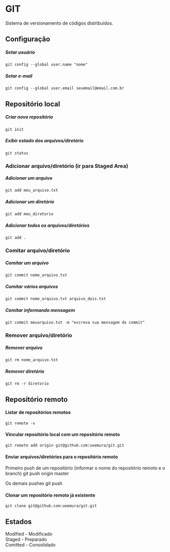 # GIT

Sistema de versionamento de códigos distribuídos.

## Configuração

##### Setar usuário

    git config --global user.name "nome"

##### Setar e-mail

    git config --global user.email seuemail@email.com.br

## Repositório local

##### Criar novo repositório

    git init

##### Exibir estado dos arquivos/diretório

    git status

### Adicionar arquivo/diretório (ir para Staged Area)

##### Adicionar um arquivo

    git add meu_arquivo.txt

##### Adicionar um diretório

    git add meu_diretorio

##### Adicionar todos os arquivos/diretórios

    git add .	

### Comitar arquivo/diretório

##### Comitar um arquivo

    git commit nome_arquivo.txt

##### Comitar vários arquivos

    git commit nome_arquivo.txt arquivo_dois.txt

##### Comitar informando mensagem

    git commit meuarquivo.txt -m "escreva sua mensagem de commit"

### Remover arquivo/diretório

##### Remover arquivo

    git rm nome_arquivo.txt

##### Remover diretório

    git rm -r diretorio

## Repositório remoto

#### Listar de repositórios remotos

    git remote -v

#### Vincular repositório local com um repositório remoto

    git remote add origin git@github.com:ueemura/git.git

#### Enviar arquivos/diretórios para o repositório remoto

Primeiro push de um repositório (informar o nome do repositório remoto e o branch)
    git push origin master

Os demais pushes
    git push
    

#### Clonar um repositório remoto já existente

    git clone git@github.com:ueemura/git.git

## Estados

Modified - Modificado  
Staged - Preparado  
Comitted - Consolidado  
    

